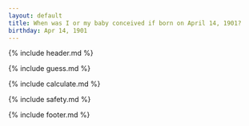 ```yaml
---
layout: default
title: When was I or my baby conceived if born on April 14, 1901?
birthday: Apr 14, 1901
---
```


{% include header.md %}

{% include guess.md %}

{% include calculate.md %}

{% include safety.md %}

{% include footer.md %}




